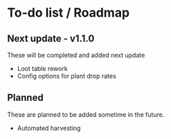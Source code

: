 # To-do list / Roadmap

## Next update - v1.1.0

These will be completed and added next update

- Loot table rework
- Config options for plant drop rates

<!-- ## Within the next few updates

These will be completed and added within the next few updates. 

-->

## Planned

These are planned to be added sometime in the future.

- Automated harvesting

